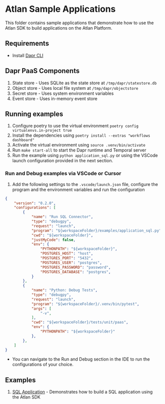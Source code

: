 # Atlan Sample Applications

This folder contains sample applications that demonstrate how to use the Atlan SDK to build applications on the Atlan Platform.

## Requirements
- Install [Dapr CLI](https://docs.dapr.io/getting-started/install-dapr-cli/)

## Dapr PaaS Components
1. State store - Uses SQLite as the state store at `/tmp/dapr/statestore.db`
2. Object store - Uses local file system at `/tmp/dapr/objectstore`
3. Secret store - Uses system environment variables
4. Event store - Uses in-memory event store

## Running examples
1. Configure poetry to use the virtual environment `poetry config virtualenvs.in-project true`
2. Install the dependencies using `poetry install --extras "workflows dashboard"`
3. Activate the virtual environment using `source .venv/bin/activate`
4. Run `make start-all` to start the Dapr runtime and Temporal server
5. Run the example using `python application_sql.py` or using the VSCode launch configuration provided in the next section.

### Run and Debug examples via VSCode or Cursor
1. Add the following settings to the `.vscode/launch.json` file, configure the program and the environment variables and run the configuration
```json
{
    "version": "0.2.0",
    "configurations": [
        {
            "name": "Run SQL Connector",
            "type": "debugpy",
            "request": "launch",
            "program": "${workspaceFolder}/examples/application_sql.py",
            "cwd": "${workspaceFolder}",
            "justMyCode": false,
            "env": {
                "PYTHONPATH": "${workspaceFolder}",
                "POSTGRES_HOST": "host",
                "POSTGRES_PORT": "5432",
                "POSTGRES_USER": "postgres",
                "POSTGRES_PASSWORD": "password",
                "POSTGRES_DATABASE": "postgres",
            }
        },
        {
            "name": "Python: Debug Tests",
            "type": "debugpy",
            "request": "launch",
            "program": "${workspaceFolder}/.venv/bin/pytest",
            "args": [
                "-v",
            ],
            "cwd": "${workspaceFolder}/tests/unit/paas",
            "env": {
                "PYTHONPATH": "${workspaceFolder}"
            },
        },
    ]
}
```
- You can navigate to the Run and Debug section in the IDE to run the configurations of your choice.


## Examples
1. [SQL Application](./application_sql.py) - Demonstrates how to build a SQL application using the Atlan SDK
